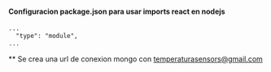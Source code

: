 #### Configuracion package.json para usar imports react en nodejs

```html
...
  "type": "module",
...
```

** Se crea una url de conexion mongo con temperaturasensors@gmail.com
